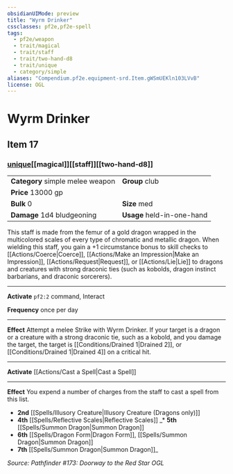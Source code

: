 ```yaml
---
obsidianUIMode: preview
title: "Wyrm Drinker"
cssclasses: pf2e,pf2e-spell
tags:
  - pf2e/weapon
  - trait/magical
  - trait/staff
  - trait/two-hand-d8
  - trait/unique
  - category/simple
aliases: "Compendium.pf2e.equipment-srd.Item.gWSmUEKln103LVvB"
license: OGL
---
```

# Wyrm Drinker
## Item 17
### [unique](unique "Unique Rarity Trait")[[magical]][[staff]][[two-hand-d8]]

|  |  |
| -- | -- |
| **Category** simple melee weapon | **Group** club |
| **Price** 13000 gp |  |
| **Bulk** 0 | **Size** med |
| **Damage** 1d4 bludgeoning  | **Usage** held-in-one-hand |



This staff is made from the femur of a gold dragon wrapped in the multicolored scales of every type of chromatic and metallic dragon. When wielding this staff, you gain a +1 circumstance bonus to skill checks to [[Actions/Coerce|Coerce]], [[Actions/Make an Impression|Make an Impression]], [[Actions/Request|Request]], or [[Actions/Lie|Lie]] to dragons and creatures with strong draconic ties (such as kobolds, dragon instinct barbarians, and draconic sorcerers).

* * *

**Activate** `pf2:2` command, Interact

**Frequency** once per day

* * *

**Effect** Attempt a melee Strike with Wyrm Drinker. If your target is a dragon or a creature with a strong draconic tie, such as a kobold, and you damage the target, the target is [[Conditions/Drained 1|Drained 2]], or [[Conditions/Drained 1|Drained 4]] on a critical hit.

* * *

**Activate** [[Actions/Cast a Spell|Cast a Spell]]

* * *

**Effect** You expend a number of charges from the staff to cast a spell from this list.

*   **2nd** [[Spells/Illusory Creature|Illusory Creature (Dragons only)]]
*   **4th** [[Spells/Reflective Scales|Reflective Scales]]
_*   **5th** [[Spells/Summon Dragon|Summon Dragon]]
*   **6th** [[Spells/Dragon Form|Dragon Form]], [[Spells/Summon Dragon|Summon Dragon]]
*   **7th** [[Spells/Summon Dragon|Summon Dragon]]_

*Source: Pathfinder #173: Doorway to the Red Star*
*OGL*